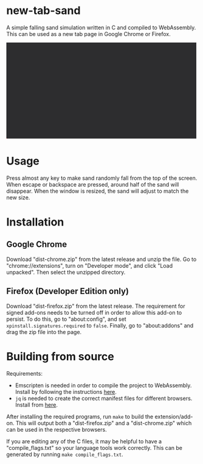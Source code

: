 # new-tab-sand

A simple falling sand simulation written in C and compiled to WebAssembly. This can be used as a new tab page in Google Chrome or Firefox.

![GIF of this simulation running](images/falling-sand.gif)

# Usage

Press almost any key to make sand randomly fall from the top of the screen. When escape or backspace are pressed, around half of the sand will disappear. When the window is resized, the sand will adjust to match the new size.

# Installation
## Google Chrome
Download "dist-chrome.zip" from the latest release and unzip the file. Go to "chrome://extensions", turn on "Developer mode", and click "Load unpacked". Then select the unzipped directory.

## Firefox (Developer Edition only)
Download "dist-firefox.zip" from the latest release. The requirement for signed add-ons needs to be turned off in order to allow this add-on to persist. To do this, go to "about:config", and set `xpinstall.signatures.required` to `false`. Finally, go to "about:addons" and drag the zip file into the page.

# Building from source

Requirements:
- Emscripten is needed in order to compile the project to WebAssembly. Install by following the instructions [here](https://emscripten.org/docs/getting_started/downloads.html).
- `jq` is needed to create the correct manifest files for different browsers. Install from [here](https://jqlang.github.io/jq/download/).

After installing the required programs, run `make` to build the extension/add-on. This will output both a "dist-firefox.zip" and a "dist-chrome.zip" which can be used in the respective browsers.

If you are editing any of the C files, it may be helpful to have a "compile_flags.txt" so your language tools work correctly. This can be generated by running `make compile_flags.txt`.
